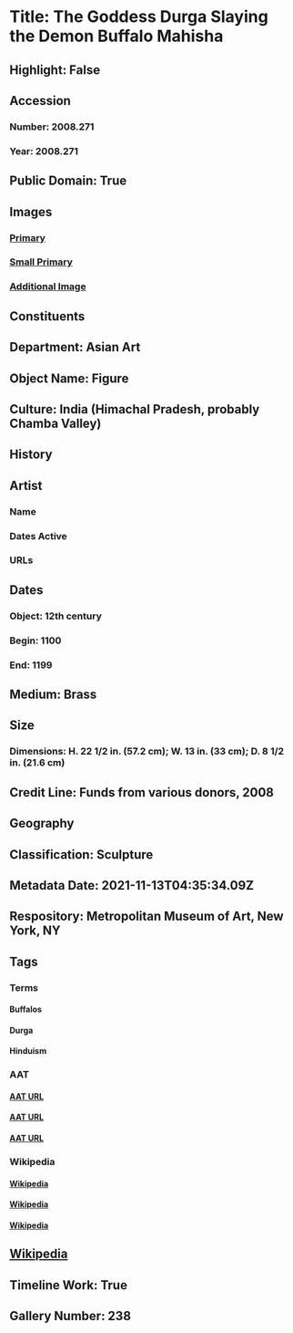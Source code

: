 # Title: The Goddess Durga Slaying the Demon Buffalo Mahisha
## Highlight: False
## Accession
### Number: 2008.271
### Year: 2008.271
## Public Domain: True
## Images
### [Primary](https://images.metmuseum.org/CRDImages/as/original/DP231297.jpg)
### [Small Primary](https://images.metmuseum.org/CRDImages/as/web-large/DP231297.jpg)
### [Additional Image](https://images.metmuseum.org/CRDImages/as/original/DP231298.jpg)
## Constituents
## Department: Asian Art
## Object Name: Figure
## Culture: India (Himachal Pradesh, probably Chamba Valley)
## History
## Artist
### Name
### Dates Active
### URLs
## Dates
### Object: 12th century
### Begin: 1100
### End: 1199
## Medium: Brass
## Size
### Dimensions: H. 22 1/2 in. (57.2 cm); W. 13 in. (33 cm); D. 8 1/2 in. (21.6 cm)
## Credit Line: Funds from various donors, 2008
## Geography
## Classification: Sculpture
## Metadata Date: 2021-11-13T04:35:34.09Z
## Respository: Metropolitan Museum of Art, New York, NY
## Tags
### Terms
#### Buffalos
#### Durga
#### Hinduism
### AAT
#### [AAT URL](http://vocab.getty.edu/page/aat/300250108)
#### [AAT URL](http://vocab.getty.edu/page/ia/901001417)
#### [AAT URL](http://vocab.getty.edu/page/aat/300073727)
### Wikipedia
#### [Wikipedia]()
#### [Wikipedia]()
#### [Wikipedia]()
## [Wikipedia](https://www.wikidata.org/wiki/Q83562761)
## Timeline Work: True
## Gallery Number: 238